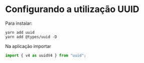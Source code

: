 # Configurando a utilização UUID
Para instalar:
```shell
yarn add uuid
yarn add @types/uuid -D
```

Na aplicação importar
```javascript
import { v4 as uuidV4 } from "uuid";
```
